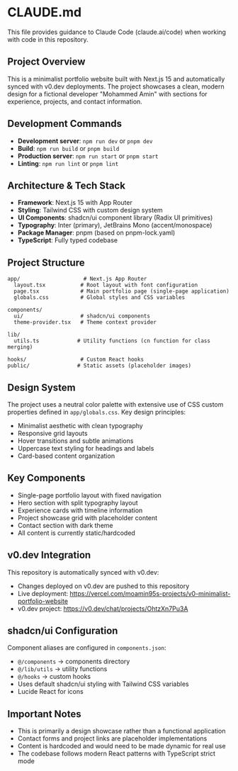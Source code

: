 # CLAUDE.md

This file provides guidance to Claude Code (claude.ai/code) when working with code in this repository.

## Project Overview

This is a minimalist portfolio website built with Next.js 15 and automatically synced with v0.dev deployments. The project showcases a clean, modern design for a fictional developer "Mohammed Amin" with sections for experience, projects, and contact information.

## Development Commands

- **Development server**: `npm run dev` or `pnpm dev`
- **Build**: `npm run build` or `pnpm build` 
- **Production server**: `npm run start` or `pnpm start`
- **Linting**: `npm run lint` or `pnpm lint`

## Architecture & Tech Stack

- **Framework**: Next.js 15 with App Router
- **Styling**: Tailwind CSS with custom design system
- **UI Components**: shadcn/ui component library (Radix UI primitives)
- **Typography**: Inter (primary), JetBrains Mono (accent/monospace)
- **Package Manager**: pnpm (based on pnpm-lock.yaml)
- **TypeScript**: Fully typed codebase

## Project Structure

```
app/                    # Next.js App Router
  layout.tsx           # Root layout with font configuration
  page.tsx             # Main portfolio page (single-page application)
  globals.css          # Global styles and CSS variables

components/             
  ui/                  # shadcn/ui components
  theme-provider.tsx   # Theme context provider

lib/
  utils.ts            # Utility functions (cn function for class merging)

hooks/                 # Custom React hooks
public/               # Static assets (placeholder images)
```

## Design System

The project uses a neutral color palette with extensive use of CSS custom properties defined in `app/globals.css`. Key design principles:
- Minimalist aesthetic with clean typography
- Responsive grid layouts
- Hover transitions and subtle animations
- Uppercase text styling for headings and labels
- Card-based content organization

## Key Components

- Single-page portfolio layout with fixed navigation
- Hero section with split typography layout
- Experience cards with timeline information
- Project showcase grid with placeholder content
- Contact section with dark theme
- All content is currently static/hardcoded

## v0.dev Integration

This repository is automatically synced with v0.dev:
- Changes deployed on v0.dev are pushed to this repository
- Live deployment: https://vercel.com/moamin95s-projects/v0-minimalist-portfolio-website
- v0.dev project: https://v0.dev/chat/projects/OhtzXn7Pu3A

## shadcn/ui Configuration

Component aliases are configured in `components.json`:
- `@/components` → components directory
- `@/lib/utils` → utility functions
- `@/hooks` → custom hooks
- Uses default shadcn/ui styling with Tailwind CSS variables
- Lucide React for icons

## Important Notes

- This is primarily a design showcase rather than a functional application
- Contact forms and project links are placeholder implementations
- Content is hardcoded and would need to be made dynamic for real use
- The codebase follows modern React patterns with TypeScript strict mode